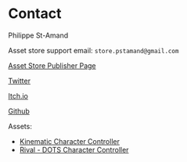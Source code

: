 
# Contact

Philippe St-Amand

Asset store support email: 
`store.pstamand@gmail.com`

[Asset Store Publisher Page](https://assetstore.unity.com/publishers/26920)

[Twitter](https://twitter.com/PhilippeStA)

[Itch.io](https://phil-sa.itch.io/)

[Github](https://github.com/PhilSA)

Assets:
* [Kinematic Character Controller](http://u3d.as/Wjs)
* [Rival - DOTS Character Controller](http://u3d.as/2xui)